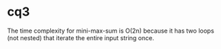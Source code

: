 # cq3

The time complexity for mini-max-sum is O(2n) because it has two loops (not nested) that iterate the entire input string once.
